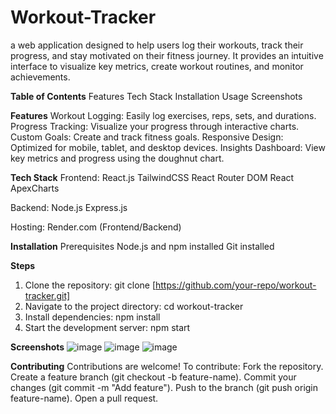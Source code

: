 # Workout-Tracker
a web application designed to help users log their workouts, track their progress, and stay motivated on their fitness journey. 
It provides an intuitive interface to visualize key metrics, create workout routines, and monitor achievements.

**Table of Contents**
Features
Tech Stack
Installation
Usage
Screenshots

**Features**
Workout Logging: Easily log exercises, reps, sets, and durations.
Progress Tracking: Visualize your progress through interactive charts.
Custom Goals: Create and track fitness goals.
Responsive Design: Optimized for mobile, tablet, and desktop devices.
Insights Dashboard: View key metrics and progress using the doughnut chart.

**Tech Stack**
Frontend:
React.js
TailwindCSS
React Router DOM
React ApexCharts

Backend:
Node.js
Express.js

Hosting:
Render.com (Frontend/Backend)

**Installation**
Prerequisites
Node.js and npm installed
Git installed

**Steps**
1. Clone the repository: git clone [https://github.com/your-repo/workout-tracker.git]
2. Navigate to the project directory: cd workout-tracker
3. Install dependencies: npm install
4. Start the development server: npm start

**Screenshots**
![image](https://github.com/user-attachments/assets/155672b2-e3c5-4064-b3c0-bccc13af9e18)
![image](https://github.com/user-attachments/assets/8ed3449c-c5f0-4f9b-8e8b-d84454620ebd)
![image](https://github.com/user-attachments/assets/2f94ddd2-6c9c-4656-bc52-147e68c24382)

**Contributing**
Contributions are welcome! To contribute:
Fork the repository.
Create a feature branch (git checkout -b feature-name).
Commit your changes (git commit -m "Add feature").
Push to the branch (git push origin feature-name).
Open a pull request.



